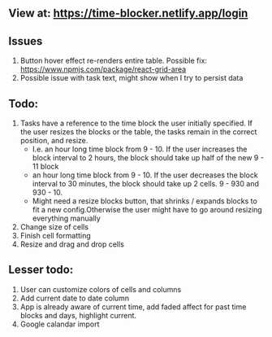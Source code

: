 ## View at: https://time-blocker.netlify.app/login

## Issues

1. Button hover effect re-renders entire table. Possible fix: https://www.npmjs.com/package/react-grid-area
2. Possible issue with task text, might show when I try to persist data

## Todo:

1. Tasks have a reference to the time block the user initially specified. If the user resizes the blocks or the table, the tasks remain in the correct position, and resize.
   - I.e. an hour long time block from 9 - 10. If the user increases the block interval to 2 hours, the block should take up half of the new 9 - 11 block
   - an hour long time block from 9 - 10. If the user decreases the block interval to 30 minutes, the block should take up 2 cells. 9 - 930 and 930 - 10.
   - Might need a resize blocks button, that shrinks / expands blocks to fit a new config.Otherwise the user might have to go around resizing everything manually
2. Change size of cells
3. Finish cell formatting
4. Resize and drag and drop cells

## Lesser todo:

1. User can customize colors of cells and columns
2. Add current date to date column
3. App is already aware of current time, add faded affect for past time blocks and days, highlight current.
4. Google calandar import
